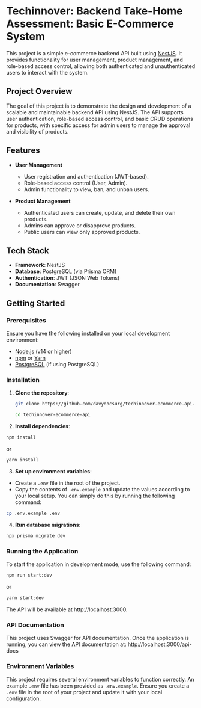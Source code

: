 # Techinnover: Backend Take-Home Assessment: Basic E-Commerce System

This project is a simple e-commerce backend API built using [NestJS](https://nestjs.com/). It provides functionality for user management, product management, and role-based access control, allowing both authenticated and unauthenticated users to interact with the system.

## Project Overview

The goal of this project is to demonstrate the design and development of a scalable and maintainable backend API using NestJS. The API supports user authentication, role-based access control, and basic CRUD operations for products, with specific access for admin users to manage the approval and visibility of products.

## Features

- **User Management**

  - User registration and authentication (JWT-based).
  - Role-based access control (User, Admin).
  - Admin functionality to view, ban, and unban users.

- **Product Management**
  - Authenticated users can create, update, and delete their own products.
  - Admins can approve or disapprove products.
  - Public users can view only approved products.

## Tech Stack

- **Framework**: NestJS
- **Database**: PostgreSQL (via Prisma ORM)
- **Authentication**: JWT (JSON Web Tokens)
- **Documentation**: Swagger

## Getting Started

### Prerequisites

Ensure you have the following installed on your local development environment:

- [Node.js](https://nodejs.org/) (v14 or higher)
- [npm](https://www.npmjs.com/) or [Yarn](https://yarnpkg.com/)
- [PostgreSQL](https://www.postgresql.org/) (if using PostgreSQL)

### Installation

1. **Clone the repository**:

   ```bash
   git clone https://github.com/davydocsurg/techinnover-ecommerce-api.git
   ```

   ```bash
   cd techinnover-ecommerce-api
   ```

2. **Install dependencies**:

```bash
npm install
```

or

```bash
yarn install
```

3. **Set up environment variables**:

- Create a `.env` file in the root of the project.
- Copy the contents of `.env.example` and update the values according to your local setup. You can simply do this by running the following command:

```bash
cp .env.example .env
```

4. **Run database migrations**:

```bash
npx prisma migrate dev
```

### Running the Application

To start the application in development mode, use the following command:

```bash
npm run start:dev
```

or

```bash
yarn start:dev
```

The API will be available at http://localhost:3000.

### API Documentation

This project uses Swagger for API documentation. Once the application is running, you can view the API documentation at:
http://localhost:3000/api-docs

### Environment Variables

This project requires several environment variables to function correctly. An example `.env` file has been provided as `.env.example`. Ensure you create a `.env` file in the root of your project and update it with your local configuration.
